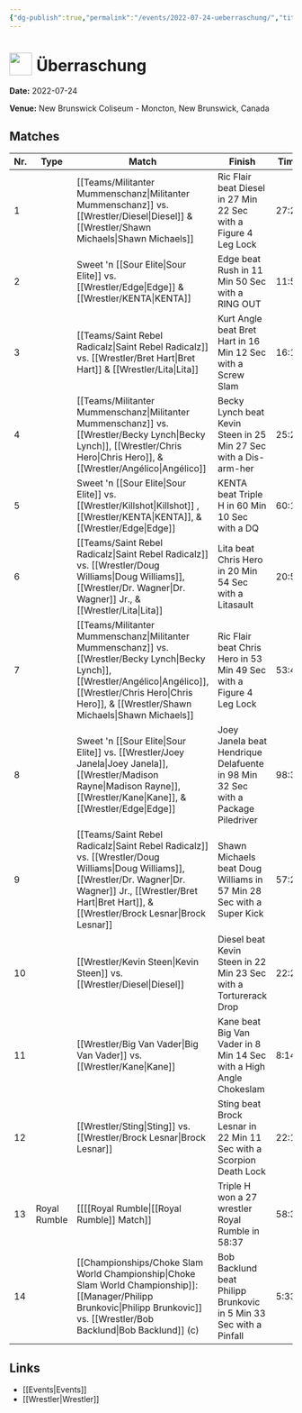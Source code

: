 ```yaml
---
{"dg-publish":true,"permalink":"/events/2022-07-24-ueberraschung/","title":"Überraschung","noteIcon":"","created":"2025-08-11T09:30:59.362+02:00"}
---
```



# <img src="z_Images/ChokeSlam.png" width="40" style="vertical-align:bottom; margin-right:8px;">**Überraschung**

**Date:** 2022-07-24

**Venue:** New Brunswick Coliseum - Moncton, New Brunswick, Canada

## Matches

| Nr. | Type | Match | Finish | Time | Rating | Score |
|-----|------|-------|--------|------|--------|-------|
| 1 |  | [[Teams/Militanter Mummenschanz\|Militanter Mummenschanz]] vs. [[Wrestler/Diesel\|Diesel]] & [[Wrestler/Shawn Michaels\|Shawn Michaels]] | Ric Flair beat Diesel in 27 Min 22 Sec with a Figure 4 Leg Lock | 27:22 | ★★★★3/4 | 98 |
| 2 |  | Sweet 'n [[Sour Elite\|Sour Elite]] vs. [[Wrestler/Edge\|Edge]] & [[Wrestler/KENTA\|KENTA]] | Edge beat Rush in 11 Min 50 Sec with a RING OUT | 11:50 | ★★ | 60 |
| 3 |  | [[Teams/Saint Rebel Radicalz\|Saint Rebel Radicalz]] vs. [[Wrestler/Bret Hart\|Bret Hart]] & [[Wrestler/Lita\|Lita]] | Kurt Angle beat Bret Hart in 16 Min 12 Sec with a Screw Slam | 16:12 | ★★★1/2 | 78 |
| 4 |  | [[Teams/Militanter Mummenschanz\|Militanter Mummenschanz]] vs. [[Wrestler/Becky Lynch\|Becky Lynch]], [[Wrestler/Chris Hero\|Chris Hero]], & [[Wrestler/Angélico\|Angélico]] | Becky Lynch beat Kevin Steen in 25 Min 27 Sec with a Dis-arm-her | 25:27 | ★★★★1/4 | 91 |
| 5 |  | Sweet 'n [[Sour Elite\|Sour Elite]] vs. [[Wrestler/Killshot\|Killshot]]  , [[Wrestler/KENTA\|KENTA]], & [[Wrestler/Edge\|Edge]] | KENTA beat Triple H in 60 Min 10 Sec with a DQ | 60:10 | ★★★★1/2 | 95 |
| 6 |  | [[Teams/Saint Rebel Radicalz\|Saint Rebel Radicalz]] vs. [[Wrestler/Doug Williams\|Doug Williams]], [[Wrestler/Dr. Wagner\|Dr. Wagner]] Jr., & [[Wrestler/Lita\|Lita]] | Lita beat Chris Hero in 20 Min 54 Sec with a Litasault | 20:54 | ★★★★1/4 | 91 |
| 7 |  | [[Teams/Militanter Mummenschanz\|Militanter Mummenschanz]] vs. [[Wrestler/Becky Lynch\|Becky Lynch]], [[Wrestler/Angélico\|Angélico]], [[Wrestler/Chris Hero\|Chris Hero]], & [[Wrestler/Shawn Michaels\|Shawn Michaels]] | Ric Flair beat Chris Hero in 53 Min 49 Sec with a Figure 4 Leg Lock | 53:49 | ★★★★1/2 | 93 |
| 8 |  | Sweet 'n [[Sour Elite\|Sour Elite]] vs. [[Wrestler/Joey Janela\|Joey Janela]], [[Wrestler/Madison Rayne\|Madison Rayne]], [[Wrestler/Kane\|Kane]], & [[Wrestler/Edge\|Edge]] | Joey Janela beat Hendrique Delafuente in 98 Min 32 Sec with a Package Piledriver | 98:32 | ★★★★ | 84 |
| 9 |  | [[Teams/Saint Rebel Radicalz\|Saint Rebel Radicalz]] vs. [[Wrestler/Doug Williams\|Doug Williams]], [[Wrestler/Dr. Wagner\|Dr. Wagner]] Jr., [[Wrestler/Bret Hart\|Bret Hart]], & [[Wrestler/Brock Lesnar\|Brock Lesnar]] | Shawn Michaels beat Doug Williams in 57 Min 28 Sec with a Super Kick | 57:28 | ★★★★1/4 | 89 |
| 10 |  | [[Wrestler/Kevin Steen\|Kevin Steen]] vs. [[Wrestler/Diesel\|Diesel]] | Diesel beat Kevin Steen in 22 Min 23 Sec with a Torturerack Drop | 22:23 | ★★★★1/2 | 92 |
| 11 |  | [[Wrestler/Big Van Vader\|Big Van Vader]] vs. [[Wrestler/Kane\|Kane]] | Kane beat Big Van Vader in 8 Min 14 Sec with a High Angle Chokeslam | 8:14 | ★★★3/4 | 82 |
| 12 |  | [[Wrestler/Sting\|Sting]] vs. [[Wrestler/Brock Lesnar\|Brock Lesnar]] | Sting beat Brock Lesnar in 22 Min 11 Sec with a Scorpion Death Lock | 22:11 | ★★★★★ | 102 |
| 13 | Royal Rumble | [[[[Royal Rumble\|[[Royal Rumble]] Match]] | Triple H won a 27 wrestler Royal Rumble in  58:37 | 58:37 | ★★★★1/2 | 92 |
| 14 |  | [[Championships/Choke Slam World Championship\|Choke Slam World Championship]]: [[Manager/Philipp Brunkovic\|Philipp Brunkovic]] vs. [[Wrestler/Bob Backlund\|Bob Backlund]] (c) | Bob Backlund beat Philipp Brunkovic in 5 Min 33 Sec with a Pinfall | 5:33 | ★1/2 | 57 |

## Links
- [[Events\|Events]]
- [[Wrestler\|Wrestler]]
